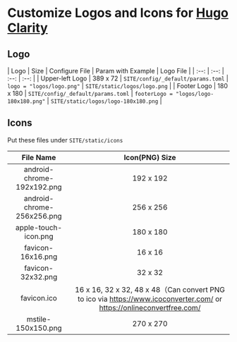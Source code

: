 # Customize Logos and Icons for [Hugo Clarity](https://github.com/chipzoller/hugo-clarity/)

## Logo

| Logo | Size | Configure File | Param with Example | Logo File |
| :--: | :--: | :--: | :--: |
| Upper-left Logo | 389 x 72 | `SITE/config/_default/params.toml` | `logo = "logos/logo.png"` | `SITE/static/logos/logo.png` |
| Footer Logo | 180 x 180 | `SITE/config/_default/params.toml` | `footerLogo = "logos/logo-180x180.png"` | `SITE/static/logos/logo-180x180.png` |

## Icons

Put these files under `SITE/static/icons`

| File Name | Icon(PNG) Size |
| :--: | :--: |
| android-chrome-192x192.png | 192 x 192 |
| android-chrome-256x256.png | 256 x 256 |
| apple-touch-icon.png | 180 x 180 |
| favicon-16x16.png | 16 x 16 |
| favicon-32x32.png | 32 x 32 |
| favicon.ico | 16 x 16, 32 x 32, 48 x 48（Can convert PNG to ico via <https://www.icoconverter.com/> or <https://onlineconvertfree.com/> |
| mstile-150x150.png | 270 x 270 |
